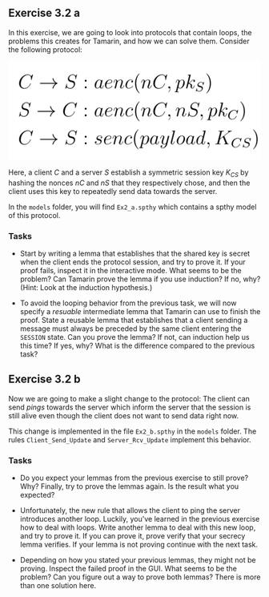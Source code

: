 ## Exercise 3.2 a

In this exercise, we are going to look into protocols that contain loops,
the problems this creates for Tamarin, and how we can solve them.
Consider the following protocol:

![Ex2.spthy](./figures/loop_a.png)

Here, a client $C$ and a server $S$ establish a symmetric session key
$K_{CS}$ by hashing the nonces $nC$ and $nS$ that they respectively chose, and
then the client uses this key to repeatedly send data towards the server.

In the `models` folder, you will find `Ex2_a.spthy` which contains
a spthy model of this protocol.

### Tasks
* Start by writing a lemma that establishes that the shared key is secret
when the client ends the protocol session, and try to prove it. If your
proof fails, inspect it in the interactive mode. What seems to be the
problem? Can Tamarin prove the lemma if you use induction? If no, why?
(Hint: Look at the induction hypothesis.)

* To avoid the looping behavior from the previous task, we will now specify
a _resuable_ intermediate lemma that Tamarin can use to finish the proof.
State a reusable lemma that establishes that a client sending a message must always
be preceded by the same client entering the `SESSION` state. Can you prove the
lemma? If not, can induction help us this time? If yes, why? What is the
difference compared to the previous task?

## Exercise 3.2 b

Now we are going to make a slight change to the protocol: The client
can send _pings_ towards the server which inform the server that
the session is still alive even though the client does not want to send
data right now.

This change is implemented in the file `Ex2_b.spthy` in the `models` folder. The
rules `Client_Send_Update` and `Server_Rcv_Update` implement this behavior.

### Tasks
* Do you expect your lemmas from the previous exercise to still prove? Why?
Finally, try to prove the lemmas again. Is the result what you expected?

* Unfortunately, the new rule that allows the client to ping
the server introduces another loop. Luckily, you've learned in the
previous exercise how to deal with loops. Write another lemma to deal with
this new loop, and try to prove it. If you can prove it, prove verify that your secrecy lemma verifies.
If your lemma is not proving continue with the next task.

* Depending on how you stated your previous lemmas, they might not be proving.
Inspect the failed proof in the GUI. What seems to be the problem? Can you
figure out a way to prove both lemmas? There is more than one solution here.